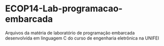 # ECOP14-Lab-programacao-embarcada
 Arquivos da matéria de laboratório de programação embarcada desenvolvida em linguagem C do curso de engenharia eletrônica na UNIFEI
